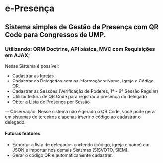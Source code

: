 # e-Presença
## Sistema simples de Gestão de Presença com QR Code para Congressos de UMP.
### Utilizando: ORM Doctrine, API básica, MVC com Requisições em AJAX;

Nesse Sistema é possível:
- Cadastrar as Igrejas
- Cadastrar os Delegados com as informações: Nome, Igreja e Código QR.
- Cadastrar as Sessões (Verificação de Poderes, 1ª - 6ª Sessão Regular)
- Utilizar leitura de QR Code para registrar a presença do delegado
- Obter a Lista de Presença por Sessão

-- Observação: Nesse sistema não é gerado o QR Code, você pode gerar em sistemas de terceiros e apenas inserir o código ao cadastrar o delegado.

#### Futuras features
- Exportar a lista de delegados contendo (código, igreja e nome) em JSON e importar nos demais Sistemas (SISVOTO, SIEM).
- Gerar o código QR e automaticamente cadastrar.
